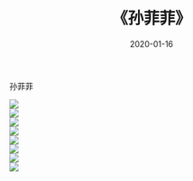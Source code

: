 ﻿---
layout: post
title:  《孙菲菲》
date:   2020-01-16
img: http://img.660000.xyz/Sharelink/壁纸/明星魅力/华人明星/孙菲菲/000.jpg
categories: [美女, 清纯, 唯美]
---

孙菲菲

 ![](http://img.660000.xyz/Sharelink/壁纸/明星魅力/华人明星/孙菲菲/001.jpg) <br>![](http://img.660000.xyz/Sharelink/壁纸/明星魅力/华人明星/孙菲菲/002.jpg) <br>![](http://img.660000.xyz/Sharelink/壁纸/明星魅力/华人明星/孙菲菲/003.jpg) <br>![](http://img.660000.xyz/Sharelink/壁纸/明星魅力/华人明星/孙菲菲/004.jpg) <br>![](http://img.660000.xyz/Sharelink/壁纸/明星魅力/华人明星/孙菲菲/005.jpg) <br>![](http://img.660000.xyz/Sharelink/壁纸/明星魅力/华人明星/孙菲菲/006.jpg) <br>![](http://img.660000.xyz/Sharelink/壁纸/明星魅力/华人明星/孙菲菲/007.jpg) <br>![](http://img.660000.xyz/Sharelink/壁纸/明星魅力/华人明星/孙菲菲/008.jpg) <br>